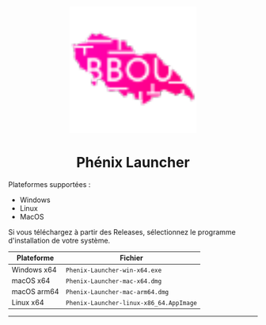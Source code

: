 <p align="center"><img src="../src/assets/images/icon.png" alt="icon-launcher"></p>

<h1 align="center">Phénix Launcher</h1>
Plateformes supportées :

- Windows 
- Linux
- MacOS

Si vous téléchargez à partir des Releases, sélectionnez le programme d'installation de votre système.

 Plateforme | Fichier |
| -------- | ---- |
| Windows x64 | `Phenix-Launcher-win-x64.exe ` |
| macOS x64 | `Phenix-Launcher-mac-x64.dmg` |
| macOS arm64 | `Phenix-Launcher-mac-arm64.dmg` |
| Linux x64 | `Phenix-Launcher-linux-x86_64.AppImage` |
---
